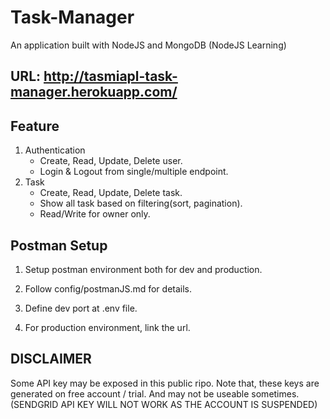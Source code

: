 # Task-Manager

An application built with NodeJS and MongoDB (NodeJS Learning)

## URL: <http://tasmiapl-task-manager.herokuapp.com/>

## Feature

 1. Authentication
    - Create, Read, Update, Delete user.
    - Login & Logout from single/multiple endpoint.  
 2. Task
    - Create, Read, Update, Delete task.
    - Show all task based on filtering(sort, pagination).
    - Read/Write for owner only.

## Postman Setup

 1. Setup postman environment both for dev and       production.

 2. Follow config/postmanJS.md for details.
 3. Define dev port at .env file.
 4. For production environment, link the url.

## DISCLAIMER

   Some API key may be exposed in this public ripo. Note that, these keys are generated on free account / trial. And may not be useable sometimes. (SENDGRID API KEY WILL NOT WORK AS THE ACCOUNT IS SUSPENDED)
